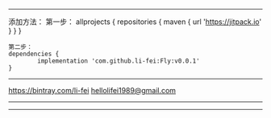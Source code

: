 -------------------------------------------------------------------------------
添加方法：
	第一步：
	allprojects {
		repositories {
			maven { url 'https://jitpack.io' }
			}
		}
	
	第二步：
	dependencies {
	        implementation 'com.github.li-fei:Fly:v0.0.1'
	}
	
-------------------------------------------------------------------------------

https://bintray.com/li-fei
hellolifei1989@gmail.com

-------------------------------------------------------------------------------


-------------------------------------------------------------------------------
